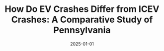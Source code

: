 ---
title: "How Do EV Crashes Differ from ICEV Crashes: A Comparative Study of Pennsylvania"
collection: publications
category: conferences
permalink: /publication/2025-01-01-How-Do-EV-Crashes-Differ-from-ICEV-Crashes-A-Comparative-Study-of-Pennsylvania
date: 2025-01-01
venue: 'Transportation Research Board 104th Annual Meeting'
---